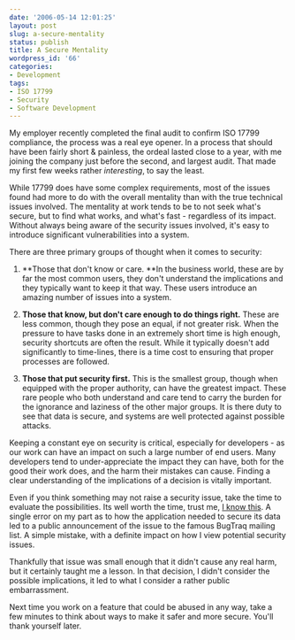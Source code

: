 ```yaml
---
date: '2006-05-14 12:01:25'
layout: post
slug: a-secure-mentality
status: publish
title: A Secure Mentality
wordpress_id: '66'
categories:
- Development
tags:
- ISO 17799
- Security
- Software Development
---
```


My employer recently completed the final audit to confirm ISO 17799 compliance, the process was a real eye opener. In a process that should have been fairly short & painless, the ordeal lasted close to a year, with me joining the company just before the second, and largest audit. That made my first few weeks rather _interesting_, to say the least.

While 17799 does have some complex requirements, most of the issues found had more to do with the overall mentality than with the true technical issues involved. The mentality at work tends to be to not seek what's secure, but to find what works, and what's fast - regardless of its impact. Without always being aware of the security issues involved, it's easy to introduce significant vulnerabilities into a system.

There are three primary groups of thought when it comes to security:



	
  1. **Those that don't know or care.
**In the business world, these are by far the most common users, they don't understand the implications and they typically want to keep it that way. These users introduce an amazing number of issues into a system.

	
  2. **Those that know, but don't care enough to do things right.**
These are less common, though they pose an equal, if not greater risk. When the pressure to have tasks done in an extremely short time is high enough, security shortcuts are often the result. While it typically doesn't add significantly to time-lines, there is a time cost to ensuring that proper processes are followed.

	
  3. **Those that put security first.**
This is the smallest group, though when equipped with the proper authority, can have the greatest impact. These rare people who both understand and care tend to carry the burden for the ignorance and laziness of the other major groups. It is there duty to see that data is secure, and systems are well protected against possible attacks.


Keeping a constant eye on security is critical, especially for developers - as our work can have an impact on such a large number of end users. Many developers tend to under-appreciate the impact they can have, both for the good their work does, and the harm their mistakes can cause. Finding a clear understanding of the implications of a decision is vitally important.

Even if you think something may not raise a security issue, take the time to evaluate the possibilities. Its well worth the time, trust me, [I know this](http://securitytracker.com/alerts/2004/Oct/1011994.html). A single error on my part as to how the application needed to secure its data led to a public announcement of the issue to the famous BugTraq mailing list. A simple mistake, with a definite impact on how I view potential security issues.

Thankfully that issue was small enough that it didn't cause any real harm, but it certainly taught me a lesson. In that decision, I didn't consider the possible implications, it led to what I consider a rather public embarrassment.

Next time you work on a feature that could be abused in any way, take a few minutes to think about ways to make it safer and more secure. You'll thank yourself later.
